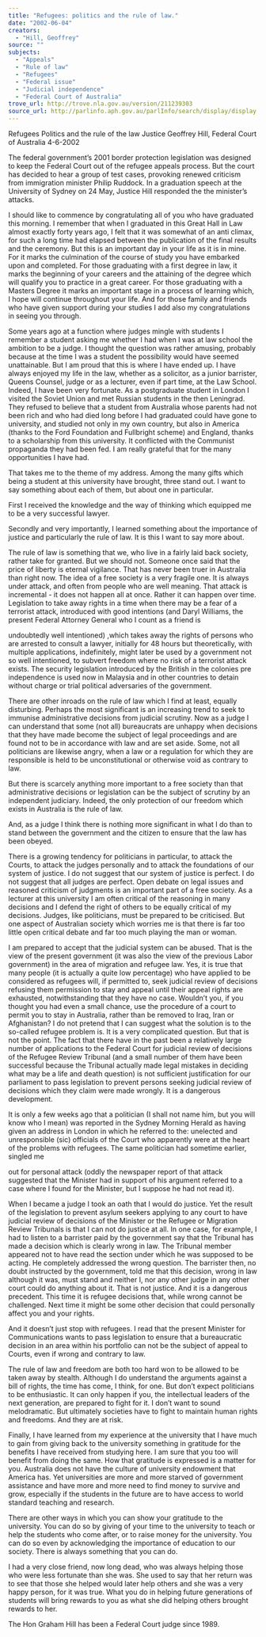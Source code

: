 ```yaml
---
title: "Refugees: politics and the rule of law."
date: "2002-06-04"
creators:
  - "Hill, Geoffrey"
source: ""
subjects:
  - "Appeals"
  - "Rule of law"
  - "Refugees"
  - "Federal issue"
  - "Judicial independence"
  - "Federal Court of Australia"
trove_url: http://trove.nla.gov.au/version/211239303
source_url: http://parlinfo.aph.gov.au/parlInfo/search/display/display.w3p;query=Id%3A%22media/pressrel/HAW66%22
---
```


 Refugees Politics and the rule of the law Justice Geoffrey Hill, Federal Court of Australia 4-6-2002

 The federal government’s 2001 border protection legislation was designed to keep the Federal Court out of the refugee appeals process. But the court has decided to hear a group of test cases, provoking renewed criticism from immigration minister Philip Ruddock. In a graduation speech at the University of Sydney on 24 May, Justice Hill responded the the minister’s attacks.

 I should like to commence by congratulating all of you who have graduated this morning. I remember that when I graduated in this Great Hall in Law almost exactly forty years ago, I felt that it was somewhat of an anti climax, for such a long time had elapsed between the publication of the final results and the ceremony. But this is an important day in your life as it is in mine. For it marks the culmination of the course of study you have embarked upon and completed. For those graduating with a first degree in law, it marks the beginning of your careers and the attaining of the degree which will qualify you to practice in a great career. For those graduating with a Masters Degree it marks an important stage in a process of learning which, I hope will continue throughout your life. And for those family and friends who have given support during your studies I add also my congratulations in seeing you through.

 Some years ago at a function where judges mingle with students I remember a student asking me whether I had when I was at law school the ambition to be a judge. I thought the question was rather amusing, probably because at the time I was a student the possibility would have seemed unattainable. But I am proud that this is where I have ended up. I have always enjoyed my life in the law, whether as a solicitor, as a junior barrister, Queens Counsel, judge or as a lecturer, even if part time, at the Law School. Indeed, I have been very fortunate. As a postgraduate student in London I visited the Soviet Union and met Russian students in the then Leningrad. They refused to believe that a student from Australia whose parents had not been rich and who had died long before I had graduated could have gone to university, and studied not only in my own country, but also in America (thanks to the Ford Foundation and Fullbright scheme) and England, thanks to a scholarship from this university. It conflicted with the Communist propaganda they had been fed. I am really grateful that for the many opportunities I have had.

 That takes me to the theme of my address. Among the many gifts which being a student at this university have brought, three stand out. I want to say something about each of them, but about one in particular.

 First I received the knowledge and the way of thinking which equipped me to be a very successful lawyer.

 Secondly and very importantly, I learned something about the importance of justice and particularly the rule of law. It is this I want to say more about.

 The rule of law is something that we, who live in a fairly laid back society, rather take for granted. But we should not. Someone once said that the price of liberty is eternal vigilance. That has never been truer in Australia than right now. The idea of a free society is a very fragile one. It is always under attack, and often from people who are well meaning. That attack is incremental - it does not happen all at once. Rather it can happen over time. Legislation to take away rights in a time when there may be a fear of a terrorist attack, introduced with good intentions (and Daryl Williams, the present Federal Attorney General who I count as a friend is

 undoubtedly well intentioned) ,which takes away the rights of persons who are arrested to consult a lawyer, initially for 48 hours but theoretically, with multiple applications, indefinitely, might later be used by a government not so well intentioned, to subvert freedom where no risk of a terrorist attack exists. The security legislation introduced by the British in the colonies pre independence is used now in Malaysia and in other countries to detain without charge or trial political adversaries of the government.

 There are other inroads on the rule of law which I find at least, equally disturbing. Perhaps the most significant is an increasing trend to seek to immunise administrative decisions from judicial scrutiny. Now as a judge I can understand that some (not all) bureaucrats are unhappy when decisions that they have made become the subject of legal proceedings and are found not to be in accordance with law and are set aside. Some, not all politicians are likewise angry, when a law or a regulation for which they are responsible is held to be unconstitutional or otherwise void as contrary to law.

 But there is scarcely anything more important to a free society than that administrative decisions or legislation can be the subject of scrutiny by an independent judiciary. Indeed, the only protection of our freedom which exists in Australia is the rule of law.

 And, as a judge I think there is nothing more significant in what I do than to stand between the government and the citizen to ensure that the law has been obeyed.

 There is a growing tendency for politicians in particular, to attack the Courts, to attack the judges personally and to attack the foundations of our system of justice. I do not suggest that our system of justice is perfect. I do not suggest that all judges are perfect. Open debate on legal issues and reasoned criticism of judgments is an important part of a free society. As a lecturer at this university I am often critical of the reasoning in many decisions and I defend the right of others to be equally critical of my decisions. Judges, like politicians, must be prepared to be criticised. But one aspect of Australian society which worries me is that there is far too little open critical debate and far too much playing the man or woman.

 I am prepared to accept that the judicial system can be abused. That is the view of the present government (it was also the view of the previous Labor government) in the area of migration and refugee law. Yes, it is true that many people (it is actually a quite low percentage) who have applied to be considered as refugees will, if permitted to, seek judicial review of decisions refusing them permission to stay and appeal until their appeal rights are exhausted, notwithstanding that they have no case. Wouldn’t you, if you thought you had even a small chance, use the procedure of a court to permit you to stay in Australia, rather than be removed to Iraq, Iran or Afghanistan? I do not pretend that I can suggest what the solution is to the so-called refugee problem is. It is a very complicated question. But that is not the point. The fact that there have in the past been a relatively large number of applications to the Federal Court for judicial review of decisions of the Refugee Review Tribunal (and a small number of them have been successful because the Tribunal actually made legal mistakes in deciding what may be a life and death question) is not sufficient justification for our parliament to pass legislation to prevent persons seeking judicial review of decisions which they claim were made wrongly. It is a dangerous development.

 It is only a few weeks ago that a politician (I shall not name him, but you will know who I mean) was reported in the Sydney Morning Herald as having given an address in London in which he referred to the: unelected and unresponsible (sic) officials of the Court who apparently were at the heart of the problems with refugees. The same politician had sometime earlier, singled me

 out for personal attack (oddly the newspaper report of that attack suggested that the Minister had in support of his argument referred to a case where I found for the Minister, but I suppose he had not read it).

 When I became a judge I took an oath that I would do justice. Yet the result of the legislation to prevent asylum seekers applying to any court to have judicial review of decisions of the Minister or the Refugee or Migration Review Tribunals is that I can not do justice at all. In one case, for example, I had to listen to a barrister paid by the government say that the Tribunal has made a decision which is clearly wrong in law. The Tribunal member appeared not to have read the section under which he was supposed to be acting. He completely addressed the wrong question. The barrister then, no doubt instructed by the government, told me that this decision, wrong in law although it was, must stand and neither I, nor any other judge in any other court could do anything about it. That is not justice. And it is a dangerous precedent. This time it is refugee decisions that, while wrong cannot be challenged. Next time it might be some other decision that could personally affect you and your rights.

 And it doesn’t just stop with refugees. I read that the present Minister for Communications wants to pass legislation to ensure that a bureaucratic decision in an area within his portfolio can not be the subject of appeal to Courts, even if wrong and contrary to law.

 The rule of law and freedom are both too hard won to be allowed to be taken away by stealth. Although I do understand the arguments against a bill of rights, the time has come, I think, for one. But don’t expect politicians to be enthusiastic. It can only happen if you, the intellectual leaders of the next generation, are prepared to fight for it. I don’t want to sound melodramatic. But ultimately societies have to fight to maintain human rights and freedoms. And they are at risk.

 Finally, I have learned from my experience at the university that I have much to gain from giving back to the university something in gratitude for the benefits I have received from studying here. I am sure that you too will benefit from doing the same. How that gratitude is expressed is a matter for you. Australia does not have the culture of university endowment that America has. Yet universities are more and more starved of government assistance and have more and more need to find money to survive and grow, especially if the students in the future are to have access to world standard teaching and research.

 There are other ways in which you can show your gratitude to the university. You can do so by giving of your time to the university to teach or help the students who come after, or to raise money for the university. You can do so even by acknowledging the importance of education to our society. There is always something that you can do.

 I had a very close friend, now long dead, who was always helping those who were less fortunate than she was. She used to say that her return was to see that those she helped would later help others and she was a very happy person, for it was true. What you do in helping future generations of students will bring rewards to you as what she did helping others brought rewards to her.

 The Hon Graham Hill has been a Federal Court judge since 1989.

